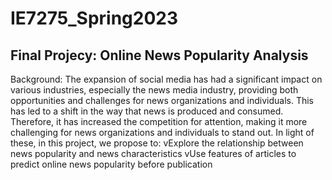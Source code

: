 # IE7275_Spring2023

## Final Projecy: Online News Popularity Analysis
Background:
The expansion of social media has had a significant impact on various industries, especially the news media industry, providing both opportunities and challenges for news organizations and individuals. This has led to a shift in the way that news is produced and consumed. Therefore, it has increased the competition for attention, making it more challenging for news organizations and individuals to stand out.
In light of these, in this project, we propose to:
vExplore the relationship between news popularity and news characteristics
vUse features of articles to predict online news popularity before publication
